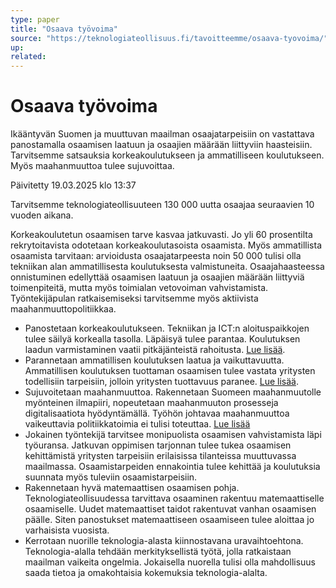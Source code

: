 ```yaml
---
type: paper
title: "Osaava työvoima"
source: "https://teknologiateollisuus.fi/tavoitteemme/osaava-tyovoima/"
up:
related:
---
```


# Osaava työvoima

Ikääntyvän Suomen ja muuttuvan maailman osaajatarpeisiin on vastattava panostamalla osaamisen laatuun ja osaajien määrään liittyviin haasteisiin. Tarvitsemme satsauksia korkeakoulutukseen ja ammatilliseen koulutukseen. Myös maahanmuuttoa tulee sujuvoittaa.

Päivitetty 19.03.2025 klo 13:37

Tarvitsemme teknologiateollisuuteen 130 000 uutta osaajaa seuraavien 10 vuoden aikana.

Korkeakoulutetun osaamisen tarve kasvaa jatkuvasti. Jo yli 60 prosentilta rekrytoitavista odotetaan korkeakoulutasoista osaamista. Myös ammatillista osaamista tarvitaan: arvioidusta osaajatarpeesta noin 50 000 tulisi olla tekniikan alan ammatillisesta koulutuksesta valmistuneita. Osaajahaasteessa onnistuminen edellyttää osaamisen laatuun ja osaajien määrään liittyviä toimenpiteitä, mutta myös toimialan vetovoiman vahvistamista. Työntekijäpulan ratkaisemiseksi tarvitsemme myös aktiivista maahanmuuttopolitiikkaa.

- Panostetaan korkeakoulutukseen. Tekniikan ja ICT:n aloituspaikkojen tulee säilyä korkealla tasolla. Läpäisyä tulee parantaa. Koulutuksen laadun varmistaminen vaatii pitkäjänteistä rahoitusta. [Lue lisää](https://teknologiateollisuus.fi/tavoitteemme/osaava-tyovoima/korkeakoulutus/).
- Parannetaan ammatillisen koulutuksen laatua ja vaikuttavuutta. Ammatillisen koulutuksen tuottaman osaamisen tulee vastata yritysten todellisiin tarpeisiin, jolloin yritysten tuottavuus paranee. [Lue lisää](https://teknologiateollisuus.fi/tavoitteemme/osaava-tyovoima/ammatillinen-osaaminen/).
- Sujuvoitetaan maahanmuuttoa. Rakennetaan Suomeen maahanmuutolle myönteinen ilmapiiri, nopeutetaan maahanmuuton prosesseja digitalisaatiota hyödyntämällä. Työhön johtavaa maahanmuuttoa vaikeuttavia politiikkatoimia ei tulisi toteuttaa. [Lue lisää](https://teknologiateollisuus.fi/tavoitteemme/osaava-tyovoima/maahanmuutto/)
- Jokainen työntekijä tarvitsee monipuolista osaamisen vahvistamista läpi työuransa. Jatkuvan oppimisen tarjonnan tulee tukea osaamisen kehittämistä yritysten tarpeisiin erilaisissa tilanteissa muuttuvassa maailmassa. Osaamistarpeiden ennakointia tulee kehittää ja koulutuksia suunnata myös tuleviin osaamistarpeisiin.
- Rakennetaan hyvä matemaattisen osaamisen pohja. Teknologiateollisuudessa tarvittava osaaminen rakentuu matemaattiselle osaamiselle. Uudet matemaattiset taidot rakentuvat vanhan osaamisen päälle. Siten panostukset matemaattiseen osaamiseen tulee aloittaa jo varhaisista vuosista.
- Kerrotaan nuorille teknologia-alasta kiinnostavana uravaihtoehtona. Teknologia-alalla tehdään merkityksellistä työtä, jolla ratkaistaan maailman vaikeita ongelmia. Jokaisella nuorella tulisi olla mahdollisuus saada tietoa ja omakohtaisia kokemuksia teknologia-alalta.